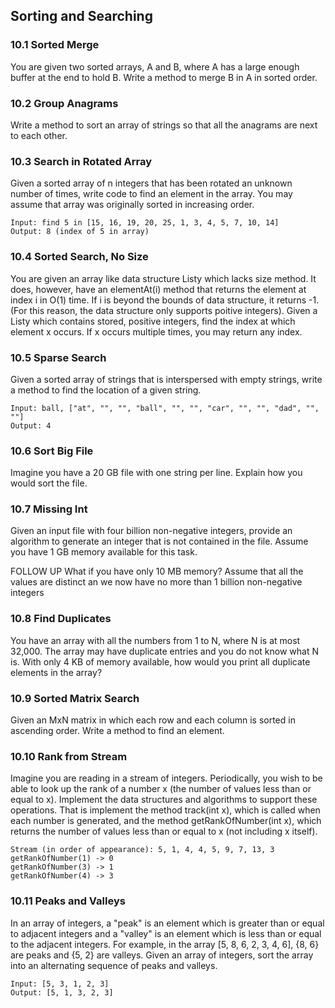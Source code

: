 ## Sorting and Searching

### 10.1 Sorted Merge
You are given two sorted arrays, A and B, where A has a large enough buffer at the end to hold B. Write a method to merge B in A in sorted order.

### 10.2 Group Anagrams
Write a method to sort an array of strings so that all the anagrams are next to each other.

### 10.3 Search in Rotated Array
Given a sorted array of n integers that has been rotated an unknown number of times, write code to find an element in the array. You may assume that array was originally sorted in increasing order.

```
Input: find 5 in [15, 16, 19, 20, 25, 1, 3, 4, 5, 7, 10, 14]
Output: 8 (index of 5 in array)
```

### 10.4 Sorted Search, No Size
You are given an array like data structure Listy which lacks size method. It does, however, have an elementAt(i) method that returns the element at index i in O(1) time. If i is beyond the bounds of data structure, it returns -1. (For this reason, the data structure only supports poitive integers). Given a Listy which contains stored, positive integers, find the index at which element x occurs. If x occurs multiple times, you may return any index.

### 10.5 Sparse Search
Given a sorted array of strings that is interspersed with empty strings, write a method to find the location of a given string. 

```
Input: ball, ["at", "", "", "ball", "", "", "car", "", "", "dad", "", ""]
Output: 4
```

### 10.6 Sort Big File
Imagine you have a 20 GB file with one string per line. Explain how you would sort the file.

### 10.7 Missing Int
Given an input file with four billion non-negative integers, provide an algorithm to generate an integer that is not contained in the file. Assume you have 1 GB memory available for this task.

FOLLOW UP
What if you have only 10 MB memory? Assume that all the values are distinct an we now have no more than 1 billion non-negative integers

### 10.8 Find Duplicates
You have an array with all the numbers from 1 to N, where N is at most 32,000. The array may have duplicate entries and you do not know what N is. With only 4 KB of memory available, how would you print all duplicate elements in the array?

### 10.9 Sorted Matrix Search
Given an MxN matrix in which each row and each column is sorted in ascending order. Write a method to find an element.

### 10.10 Rank from Stream
Imagine you are reading in a stream of integers. Periodically, you wish to be able to look up the rank of a number x (the number of values less than or equal to x). Implement the data structures and algorithms to support these operations. That is implement the method track(int x), which is called when each number is generated, and the method getRankOfNumber(int x), which returns the number of values less than or equal to x (not including x itself).

```
Stream (in order of appearance): 5, 1, 4, 4, 5, 9, 7, 13, 3
getRankOfNumber(1) -> 0
getRankOfNumber(3) -> 1
getRankOfNumber(4) -> 3
```

### 10.11 Peaks and Valleys
In an array of integers, a "peak" is an element which is greater than or equal to adjacent integers and a "valley" is an element which is less than or equal to the adjacent integers. For example, in the array [5, 8, 6, 2, 3, 4, 6], 
{8, 6} are peaks and {5, 2} are valleys. Given an array of integers, sort the array into an alternating sequence of peaks and valleys.

```
Input: [5, 3, 1, 2, 3]
Output: [5, 1, 3, 2, 3]
```